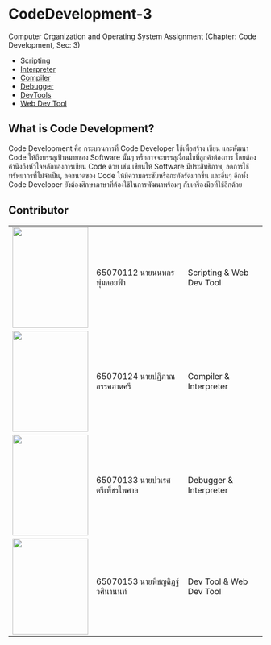 # CodeDevelopment-3

Computer Organization and Operating System Assignment (Chapter: Code Development, Sec: 3)

 - [Scripting](https://github.com/65070153-Pitchayadit-Wasinanon/CodeDevelopment-3/blob/6863c23789f8ab6f5a5eb545598043b1d2beea9a/Scripting/README.md)
 - [Interpreter](https://github.com/65070153-Pitchayadit-Wasinanon/CodeDevelopment-3/tree/d6a1b5d81d029b5b1722ca8843d1490f65a01b8c/Interpreter)
 - [Compiler](https://github.com/65070153-Pitchayadit-Wasinanon/CodeDevelopment-3/blob/e3c35e3a05b31559419305b3a062adde959ba86f/Compiler/README.md)
 - [Debugger](https://github.com/65070153-Pitchayadit-Wasinanon/CodeDevelopment-3/blob/16cf47f81635ec277987f50c6f80b5573199cd93/Debugger/README.md)
 - [DevTools](https://github.com/65070153-Pitchayadit-Wasinanon/CodeDevelopment-3/blob/ed032004d722523bf18c465de8a24629dac5a756/DevTools/README.md)
 - [Web Dev Tool]([https://github.com/65070153-Pitchayadit-Wasinanon/CodeDevelopment-3/tree/60b70e542f9aee9686f7b4eebdb3ef4bc8dbc0c1/WebDevTool](https://github.com/65070153-Pitchayadit-Wasinanon/CodeDevelopment-3/tree/bbc4dc8db3266f68c72731ca7d9fe4e2d2372fb8/WebDevTool))
## What is Code Development?



Code Development คือ กระบวนการที่ Code Developer ใช้เพื่อสร้าง เขียน และพัฒนา Code ให้ถึงบรรลุเป้าหมายของ Software นั้นๆ หรืออาจจะบรรลุเงื่อนไขที่ลูกค้าต้องการ โดยต้องคำนึงถึงหัวใจหลักของการเขียน Code ด้วย เช่น เขียนให้ Software มีประสิทธิภาพ, ลดการใช้ทรัพยากรที่ไม่จำเป็น, ลดขนาดของ Code ให้มีความกระชับหรือกะทัดรัดมากขึ้น และอื่นๆ อีกทั้ง Code Developer ยังต้องศึกษาภาษาที่ต้องใช้ในการพัฒนาพร้อมๆ กับเครื่องมือที่ใช้อีกด้วย


## Contributor

<table style="border: none!important;">
 <tr style="border: none !important;">
  <td style="border:none!important;"><img src='https://cdn.discordapp.com/attachments/1040883264354791468/1205888788119691334/IMG_4904.png?ex=65da0273&is=65c78d73&hm=faefeea2cd3aa8713b8e21b561e8d01c4c9741e18b9d42e3c4a82338ab5462a4&' width='150' height='200'></td>
  <td style="border:none!important;">65070112 นายนนทกร พุ่มลอยฟ้า</td>
  <td> Scripting & Web Dev Tool </td>
 </tr>
 <tr style="border: none !important;">
  <td style="border:none!important;"><img src='https://cdn.discordapp.com/attachments/1040883264354791468/1205901130043887656/IMG_20240102_115338.jpg?ex=65da0df1&is=65c798f1&hm=4b1fdcfebaf383afd2979a694ccd82c2ae69710aae5e83d3276f02a09793a372&' width='150' height='200'></td>
  <td style="border:none!important;">65070124 นายปฏิภาณ อรรคฮาดศรี</td>
  <td> Compiler & Interpreter </td>
 </tr>
 <tr style="border: none !important;">
  <td style="border:none!important;"><img src='https://media.discordapp.net/attachments/1040883264354791468/1205889536647889007/Untitled_Artwork.jpg?ex=65da0325&is=65c78e25&hm=5cdce89668013be801b6f54097fe1c715690686fedb018f4338dc3cc0ad48f3f&=&format=webp&width=510&height=670' width='150' height='200'></td>
  <td style="border:none!important;">65070133 นายปวเรศ ตรีเพ็ชรไพศาล</td>
  <td> Debugger & Interpreter </td>
 </tr>
 <tr style="border: none !important;">
  <td style="border:none!important;"><img src='https://cdn.discordapp.com/attachments/1040883264354791468/1205899049778290749/DSC_0051.jpg?ex=65da0c01&is=65c79701&hm=e8141340b822c5d6acfca00d3feec50f21f893b9c5956321fa5d23ee51a5b06f&' width='150' height='190'></td>
  <td style="border:none!important;">65070153 นายพิชญดิฏฐ์ วศินานนท์</td>
  <td> Dev Tool & Web Dev Tool </td>
 </tr>
</table>

